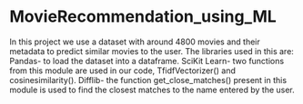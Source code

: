 # MovieRecommendation_using_ML
In this project we use a dataset with around 4800 movies and their metadata to predict similar movies to the user.
The libraries used in this are:
Pandas- to load the dataset into a dataframe.
SciKit Learn- two functions from this module are used in our code, TfidfVectorizer() and cosinesimilarity().
Difflib- the function get_close_matches() present in this module is used to find the closest matches to the name entered by the user.
